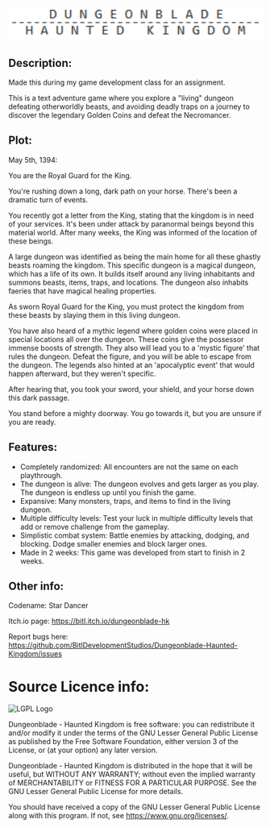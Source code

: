 # ![Logo](https://raw.githubusercontent.com/BitlDevelopmentStudios/Dungeonblade-Haunted-Kingdom/main/graphics/logo_transparent_invert.png)

## Description:

Made this during my game development class for an assignment.

This is a text adventure game where you explore a "living" dungeon defeating otherworldly beasts, and avoiding deadly traps
on a journey to discover the legendary Golden Coins and defeat the Necromancer.

## Plot:

May 5th, 1394:

You are the Royal Guard for the King.

You're rushing down a long, dark path on your horse.
There's been a dramatic turn of events.
    
You recently got a letter from the King, stating that the kingdom is in need of your services.
It's been under attack by paranormal beings beyond this material world.
After many weeks, the King was informed of the location of these beings.

A large dungeon was identified as being the main home for all these ghastly beasts roaming the kingdom.
This specific dungeon is a magical dungeon, which has a life of its own.
It builds itself around any living inhabitants and summons beasts, items, traps, and locations.
The dungeon also inhabits faeries that have magical healing properties.

As sworn Royal Guard for the King, you must protect the kingdom from these beasts by slaying them in this living dungeon.

You have also heard of a mythic legend where golden coins were placed in special locations all over the dungeon.
These coins give the possessor immense boosts of strength. They also will lead you to a 'mystic figure' that rules the dungeon.
Defeat the figure, and you will be able to escape from the dungeon.
The legends also hinted at an 'apocalyptic event' that would happen afterward, but they weren't specific.

After hearing that, you took your sword, your shield, and your horse down this dark passage.

You stand before a mighty doorway. You go towards it, but you are unsure if you are ready.

## Features:

- Completely randomized: All encounters are not the same on each playthrough.
- The dungeon is alive: The dungeon evolves and gets larger as you play. The dungeon is endless up until you finish the game.
- Expansive: Many monsters, traps, and items to find in the living dungeon.
- Multiple difficulty levels: Test your luck in multiple difficulty levels that add or remove challenge from the gameplay.
- Simplistic combat system: Battle enemies by attacking, dodging, and blocking. Dodge smaller enemies and block larger ones.
- Made in 2 weeks: This game was developed from start to finish in 2 weeks.

## Other info:
Codename: Star Dancer

Itch.io page: https://bitl.itch.io/dungeonblade-hk

Report bugs here: https://github.com/BitlDevelopmentStudios/Dungeonblade-Haunted-Kingdom/issues

# Source Licence info:
![LGPL Logo](https://www.gnu.org/graphics/lgplv3-with-text-154x68.png)

Dungeonblade - Haunted Kingdom is free software: you can redistribute it and/or modify
it under the terms of the GNU Lesser General Public License as published by
the Free Software Foundation, either version 3 of the License, or
(at your option) any later version.

Dungeonblade - Haunted Kingdom is distributed in the hope that it will be useful,
but WITHOUT ANY WARRANTY; without even the implied warranty of
MERCHANTABILITY or FITNESS FOR A PARTICULAR PURPOSE.  See the
GNU Lesser General Public License for more details.

You should have received a copy of the GNU Lesser General Public License
along with this program.  If not, see https://www.gnu.org/licenses/.
